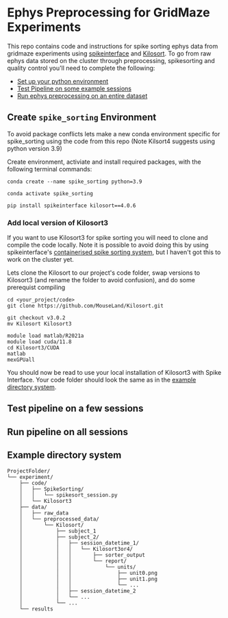 # Ephys Preprocessing for GridMaze Experiments
This repo contains code and instructions for spike sorting ephys data from gridmaze experiments using [spikeinterface]() and [Kilosort](). To go from raw ephys data stored on the cluster through preprocessing, spikesorting and quality control you'll need to complete the following:
- [Set up your python environment](#create-spike_sorting-environment)
- [Test Pipeline on some example sessions](#test-the-pipeline-on-a-few-sessions)
- [Run ephys preprocessing on an entire dataset](#run-pipeline-on-all-sessions)

## Create ```spike_sorting``` Environment
To avoid package conflicts lets make a new conda environment specific for spike_sorting using the code from this repo (Note Kilsort4 suggests using python version 3.9)

Create environment, activiate and install required packages, with the following terminal commands:
```
conda create --name spike_sorting python=3.9
``` 
```
conda activate spike_sorting
```
```
pip install spikeinterface kilosort==4.0.6
```

### Add local version of Kilosort3
If you want to use Kilosort3 for spike sorting you will need to clone and compile the code locally. Note it is possible to avoid doing this by using spikeinterface's [containerised spike sorting system](https://spikeinterface.readthedocs.io/en/latest/modules/sorters.html#running-sorters-in-docker-singularity-containers), but I haven't got this to work on the cluster yet. 

Lets clone the Kilosort to our project's code folder, swap versions to Kilosort3 (and rename the folder to avoid confusion), and do some prerequist compiling

```
cd <your_project/code>
git clone https://github.com/MouseLand/Kilosort.git
```
```
git checkout v3.0.2
mv Kilosort Kilosort3
```
```
module load matlab/R2021a
module load cuda/11.8
cd Kilosort3/CUDA
matlab
mexGPUall
```
You should now be read to use your local installation of Kilosort3 with Spike Interface. Your code folder should look the same as in the [example directory system](#example-directory-system).



## Test pipeline on a few sessions



## Run pipeline on all sessions



## Example directory system
```
ProjectFolder/
└── experiment/
    ├── code/
    │   ├── SpikeSorting/
    │   │   └── spikesort_session.py
    │   └── Kilosort3
    ├── data/
    │   ├── raw_data
    │   └── preprocessed_data/
    │       └── Kilosort/
    │           ├── subject_1
    │           ├── subject_2/
    │           │   ├── session_datetime_1/
    │           │   │   └── Kilosort3or4/
    │           │   │       ├── sorter_output
    │           │   │       └── report/
    │           │   │           └── units/
    │           │   │               ├── unit0.png
    │           │   │               ├── unit1.png
    │           │   │               └── ...
    │           │   ├── session_datetime_2
    │           │   └── ...
    │           └── ...
    └── results
```

